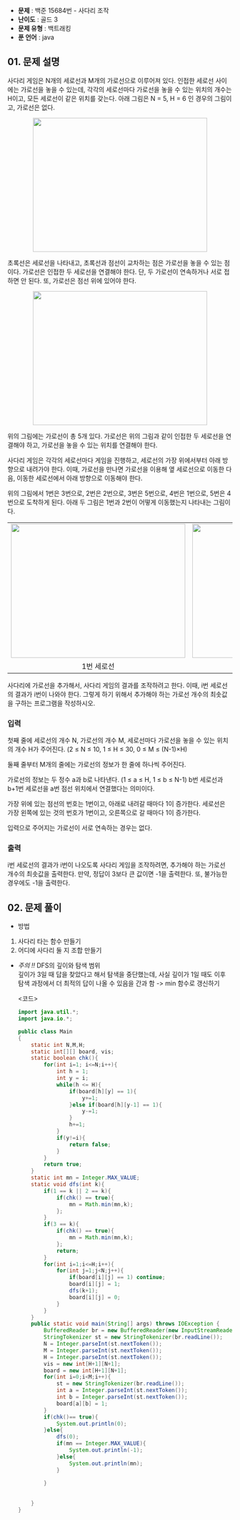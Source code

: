 - **문제** : 백준 15684번 - 사다리 조작
- **난이도** : 골드 3
- **문제 유형** : 백트래킹
- **푼 언어** : java

## 01. 문제 설명

<p>사다리 게임은 N개의 세로선과 M개의 가로선으로 이루어져 있다. 인접한 세로선 사이에는 가로선을 놓을 수 있는데, 각각의 세로선마다 가로선을 놓을 수 있는 위치의 개수는 H이고, 모든 세로선이 같은 위치를 갖는다. 아래 그림은 N = 5, H = 6 인 경우의 그림이고, 가로선은 없다.</p>

<p style="text-align: center;"><img alt="" src="https://onlinejudgeimages.s3-ap-northeast-1.amazonaws.com/problem/15684/1.png" style="width: 390px; height: 300px;"></p>

<p>초록선은 세로선을 나타내고, 초록선과 점선이 교차하는 점은 가로선을 놓을 수 있는 점이다. 가로선은 인접한 두 세로선을 연결해야 한다. 단, 두 가로선이 연속하거나 서로 접하면 안 된다. 또, 가로선은 점선 위에 있어야 한다.</p>

<p style="text-align: center;"><img alt="" src="https://onlinejudgeimages.s3-ap-northeast-1.amazonaws.com/problem/15684/2.png" style="width: 390px; height: 300px;"></p>

<p>위의 그림에는 가로선이 총 5개 있다. 가로선은 위의 그림과 같이 인접한 두 세로선을 연결해야 하고, 가로선을 놓을 수 있는 위치를 연결해야 한다.</p>

<p>사다리 게임은 각각의 세로선마다 게임을 진행하고, 세로선의 가장 위에서부터 아래 방향으로 내려가야 한다. 이때, 가로선을 만나면 가로선을 이용해 옆 세로선으로 이동한 다음, 이동한 세로선에서 아래 방향으로 이동해야 한다.</p>

<p>위의 그림에서 1번은 3번으로, 2번은 2번으로, 3번은 5번으로, 4번은 1번으로, 5번은 4번으로 도착하게 된다. 아래 두 그림은 1번과 2번이 어떻게 이동했는지 나타내는 그림이다.</p>

<table class="table table table-bordered" style="width: 100%;">
	<tbody>
		<tr>
			<td style="width: 50%; text-align: center;"><img alt="" src="https://onlinejudgeimages.s3-ap-northeast-1.amazonaws.com/problem/15684/3.png" style="width: 390px; height: 300px;"></td>
			<td style="width: 50%; text-align: center;"><img alt="" src="https://onlinejudgeimages.s3-ap-northeast-1.amazonaws.com/problem/15684/4.png" style="width: 390px; height: 300px;"></td>
		</tr>
		<tr>
			<td style="width: 50%; text-align: center;">1번 세로선</td>
			<td style="width: 50%; text-align: center;">2번 세로선</td>
		</tr>
	</tbody>
</table>

<p>사다리에 가로선을 추가해서, 사다리 게임의 결과를 조작하려고 한다. 이때, i번 세로선의 결과가 i번이 나와야 한다. 그렇게 하기 위해서 추가해야 하는 가로선 개수의 최솟값을 구하는 프로그램을 작성하시오.</p>

### 입력
<p>첫째 줄에 세로선의 개수 N, 가로선의 개수 M, 세로선마다 가로선을 놓을 수 있는 위치의 개수 H가 주어진다. (2 ≤ N ≤ 10, 1 ≤ H ≤ 30, 0 ≤ M ≤ (N-1)×H)</p>

<p>둘째 줄부터 M개의 줄에는 가로선의 정보가 한 줄에 하나씩 주어진다.</p>

<p>가로선의 정보는 두 정수 a과 b로 나타낸다. (1 ≤ a ≤ H, 1 ≤ b ≤ N-1) b번 세로선과 b+1번 세로선을 a번 점선 위치에서 연결했다는 의미이다.</p>

<p>가장 위에 있는 점선의 번호는 1번이고, 아래로 내려갈 때마다 1이 증가한다. 세로선은 가장 왼쪽에 있는 것의 번호가 1번이고, 오른쪽으로 갈 때마다 1이 증가한다.</p>

<p>입력으로 주어지는 가로선이 서로 연속하는 경우는 없다.</p>

### 출력
<p>i번 세로선의 결과가 i번이 나오도록 사다리 게임을 조작하려면, 추가해야 하는 가로선 개수의 최솟값을 출력한다. 만약, 정답이 3보다 큰 값이면 -1을 출력한다. 또, 불가능한 경우에도 -1을 출력한다.</p>

## 02. 문제 풀이

- 방법 <br>
1. 사다리 타는 함수 만들기 <br>
2. 어디에 사다리 둘 지 조합 만들기 

- *주의 !!* DFS의 깊이와 탐색 범위 <br>
깊이가 3일 때 답을 찾았다고 해서 탐색을 중단했는데, 사실 깊이가 1일 때도 이후 탐색 과정에서 더 최적의 답이 나올 수 있음을 간과 함 -> min 함수로 갱신하기

    <코드>
    ```java
    import java.util.*;
    import java.io.*;

    public class Main
    {
        static int N,M,H;
        static int[][] board, vis;
        static boolean chk(){
            for(int i=1; i<=N;i++){
                int h = 1;
                int y = i;
                while(h <= H){
                    if(board[h][y] == 1){
                        y+=1;
                    }else if(board[h][y-1] == 1){
                        y-=1;
                    }
                    h+=1;
                }
                if(y!=i){
                    return false;
                }
            }
            return true;
        }
        static int mn = Integer.MAX_VALUE;
        static void dfs(int k){
            if(1 == k || 2 == k){
                if(chk() == true){
                    mn = Math.min(mn,k);
                };
            }
            if(3 == k){
                if(chk() == true){
                    mn = Math.min(mn,k);
                };
                return;
            }
            for(int i=1;i<=H;i++){
                for(int j=1;j<N;j++){
                    if(board[i][j] == 1) continue;
                    board[i][j] = 1;
                    dfs(k+1);
                    board[i][j] = 0;
                }
            }
        }
        public static void main(String[] args) throws IOException {
            BufferedReader br = new BufferedReader(new InputStreamReader(System.in));
            StringTokenizer st = new StringTokenizer(br.readLine());
            N = Integer.parseInt(st.nextToken());
            M = Integer.parseInt(st.nextToken());
            H = Integer.parseInt(st.nextToken());
            vis = new int[H+1][N+1];
            board = new int[H+1][N+1];
            for(int i=0;i<M;i++){
                st = new StringTokenizer(br.readLine());
                int a = Integer.parseInt(st.nextToken());
                int b = Integer.parseInt(st.nextToken());
                board[a][b] = 1;
            }
            if(chk()== true){
                System.out.println(0);
            }else{
                dfs(0);
                if(mn == Integer.MAX_VALUE){
                    System.out.println(-1);
                }else{
                    System.out.println(mn);
                }
                
            }
            
            
        }
    }
    ```
